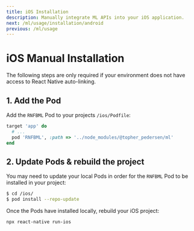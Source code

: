 ```yaml
---
title: iOS Installation
description: Manually integrate ML APIs into your iOS application.
next: /ml/usage/installation/android
previous: /ml/usage
---
```


# iOS Manual Installation

The following steps are only required if your environment does not have access to React Native
auto-linking.

## 1. Add the Pod

Add the `RNFBML` Pod to your projects `/ios/Podfile`:

```ruby
target 'app' do
  # ...
  pod 'RNFBML', :path => '../node_modules/@topher_pedersen/ml'
end
```

## 2. Update Pods & rebuild the project

You may need to update your local Pods in order for the `RNFBML` Pod to be installed in your project:

```bash
$ cd /ios/
$ pod install --repo-update
```

Once the Pods have installed locally, rebuild your iOS project:

```bash
npx react-native run-ios
```
